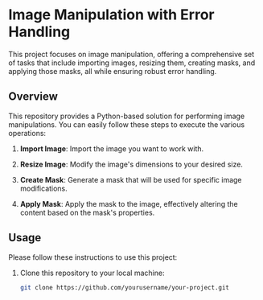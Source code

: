 # Image Manipulation with Error Handling

This project focuses on image manipulation, offering a comprehensive set of tasks that include importing images, resizing them, creating masks, and applying those masks, all while ensuring robust error handling.

## Overview

This repository provides a Python-based solution for performing image manipulations. You can easily follow these steps to execute the various operations:

1. **Import Image**: Import the image you want to work with.

2. **Resize Image**: Modify the image's dimensions to your desired size.

3. **Create Mask**: Generate a mask that will be used for specific image modifications.

4. **Apply Mask**: Apply the mask to the image, effectively altering the content based on the mask's properties.

## Usage

Please follow these instructions to use this project:

1. Clone this repository to your local machine:

   ```bash
   git clone https://github.com/yourusername/your-project.git

